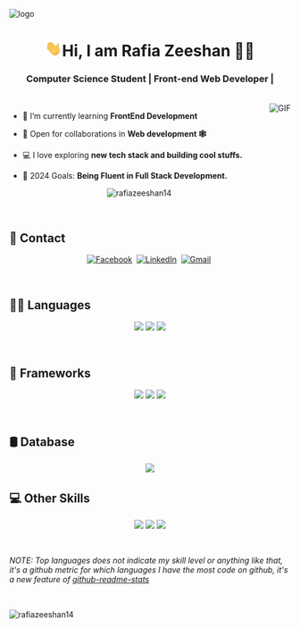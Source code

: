 ![logo](https://github.com/RafiaZeeshan14/RafiaZeeshan14/assets/141746940/e1f13872-19b4-4529-9f87-c3223dab7ebd)
# <h1 align="center"> <img src="https://raw.githubusercontent.com/ABSphreak/ABSphreak/master/gifs/Hi.gif" width="30px">Hi, I am Rafia Zeeshan 👨‍💻</h1>
<h3 align="center">Computer Science Student | Front-end Web Developer |   </h3>

<br>

<img align="right" height="270px" alt="GIF" src="https://cdn.dribbble.com/users/1364029/screenshots/16093268/media/68e82a7fb4904614a9066d6b540c14b2.gif" />


- 📱 I’m currently learning **FrontEnd Development**

- 🤝 Open for collaborations in **Web development 🕸️**

- 💻 I love exploring **new tech stack and building cool stuffs.**

- 🥅 2024 Goals: **Being Fluent in Full Stack Development.**


<p align="center"> <img src="https://komarev.com/ghpvc/?username=rafiazeeshan14&label=Profile%20views&color=0e75b6&style=flat" alt="rafiazeeshan14" /> </p>




<br>




<h2><b>📱 Contact </b></h2>
<p align="center">
<a href="https://www.facebook.com/rafia.altitudeheight"><img src="https://img.shields.io/badge/facebook-%231877F2.svg?&style=for-the-badge&logo=facebook&logoColor=white" alt="Facebook" height="30" /></a>&nbsp;
<a href="https://www.linkedin.com/in/rafia-zeeshan/"><img src="https://img.shields.io/badge/linkedin-%230077B5.svg?&style=for-the-badge&logo=linkedin&logoColor=white" alt="LinkedIn" height="30"/></a>&nbsp;
<a href="mailto:rafiazeeshan214@gmail.com"><img src="https://img.shields.io/badge/gmail-%23D14836.svg?&style=for-the-badge&logo=gmail&logoColor=white" alt="Gmail" height="30"/></a>&nbsp;
</p>

<br>


<h2><b>👩‍💻 Languages</b></h2>
<p align="center">
<img src="https://img.shields.io/badge/JavaScript-323330?style=for-the-badge&logo=javascript&logoColor=F7DF1E" height="30"/>
<img src="https://img.shields.io/badge/HTML5-E34F26?style=for-the-badge&logo=html5&logoColor=white" height="30"/>
<img src="https://img.shields.io/badge/CSS3-1572B6?style=for-the-badge&logo=css3&logoColor=white" height="30"/>
</p>


<br>

<h2><b>🚀 Frameworks</b></h2>
<p align="center">
<img src="https://img.shields.io/badge/Bootstrap-563D7C?style=for-the-badge&logo=bootstrap&logoColor=white" height="30"/>
<img src="https://img.shields.io/badge/Tailwind_CSS-38B2AC?style=for-the-badge&logo=tailwind-css&logoColor=white" height="30"/>
<img src="https://img.shields.io/badge/Git-F05032?style=for-the-badge&logo=git&logoColor=white" height="30"/>
</p>

<br>

<h2><b>🛢 Database</b></h2>
<p align="center">
<img src="https://img.shields.io/badge/firebase-ffca28?style=for-the-badge&logo=firebase&logoColor=black" height="30" />
</p>

<h2><b>💻 Other Skills</b></h2>
<p align="center">
<img src="https://img.shields.io/badge/Microsoft_Office-D83B01?style=for-the-badge&logo=microsoft-office&logoColor=white" height="30"/>
<img src="https://img.shields.io/badge/VS%20Code-007ACC.svg?&style=for-the-badge&logo=visual-studio-code&logoColor=white" height="30"/>
<img src="https://img.shields.io/badge/Canva-%2300C4CC.svg?&style=for-the-badge&logo=Canva&logoColor=white" height="30" />
</p>

<br>

*NOTE: Top languages does not indicate my skill level or anything like that, it's a github metric for which languages I have the most code on github, it's a new feature of [github-readme-stats](https://github.com/sanaeram5/github-readme-stats)*

<br>
<p><img align="center" src="https://github-readme-stats.vercel.app/api/top-langs?username=rafiazeeshan14&show_icons=true&locale=en&layout=compact" alt="rafiazeeshan14" /></p>






